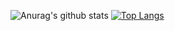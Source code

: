 ![Anurag's github stats](https://github-readme-stats.vercel.app/api?username=web-dot)   [![Top Langs](https://github-readme-stats.vercel.app/api/top-langs/?username=web-dot)](https://github.com/anuraghazra/github-readme-stats)

<!---
web-dot/web-dot is a ✨ special ✨ repository because its `README.md` (this file) appears on your GitHub profile.
You can click the Preview link to take a look at your changes.
--->
